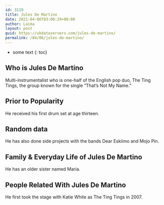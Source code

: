 ```yaml
---
id: 3119
title: Jules De Martino
date: 2021-04-06T03:00:29+00:00
author: Laima
layout: post
guid: https://ukdataservers.com/jules-de-martino/
permalink: /04/06/jules-de-martino/
---
```


* some text
{: toc}


## Who is Jules De Martino
                  
                  
                  
Multi-instrumentalist who is one-half of the English pop duo, The Ting Tings, the group known for the single &#8220;That&#8217;s Not My Name.&#8221;
                  
              
            
              
            
                
                
                
## Prior to Popularity
                  
                  
                  
He received his first drum set at age thirteen.
                  
              
            
              
            
                
                
                
## Random data
                  
                  
                  
He has also done side projects with the bands Dear Eskiimo and Mojo Pin.
                  
              
            
              
            
                
                
                
## Family & Everyday Life of Jules De Martino
                  
                  
                  
He has an older sister named Maria.
                  
              
            
              
            
                
                
                
## People Related With Jules De Martino
                  
                  
                  
He first took the stage with Katie White as The Ting Tings in 2007.
                  
              
            
              
            
                
              
            
              
              
            
            
              
            
          
          
          